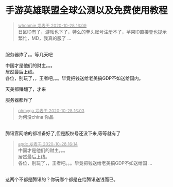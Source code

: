 # 手游英雄联盟全球公测以及免费使用教程


<div class="quote"><blockquote><font size="2"><a href="https://www.hostloc.com/forum.php?mod=redirect&amp;goto=findpost&amp;pid=9364565&amp;ptid=759438" target="_blank"><font color="#999999">whoamie 发表于 2020-10-28 16:09</font></a></font><br />
日区ID有了，游戏也下了，特么的拳头账号注册不了，苹果ID直接登也提示繁忙，MD，我真的服了 ...</blockquote></div><br />
服务器炸了。。等几天吧

中国才是他们的财主。。。<br />
居然最后上线。<br />
各位，别玩了，，王者吧。。。毕竟把钱送给老美搞GDP不如送给国内。

天美都赚翻了，才来

服务器都炸了

<div class="quote"><blockquote><font size="2"><a href="https://www.hostloc.com/forum.php?mod=redirect&amp;goto=findpost&amp;pid=9364516&amp;ptid=759438" target="_blank"><font color="#999999">ohmyga 发表于 2020-10-28 16:03</font></a></font><br />
为何没china 你品</blockquote></div><br />
腾讯官网啥的都准备好了,但是版权号还没下来,等等就有了

<div class="quote"><blockquote><font size="2"><a href="https://www.hostloc.com/forum.php?mod=redirect&amp;goto=findpost&amp;pid=9364594&amp;ptid=759438" target="_blank"><font color="#999999">apdc 发表于 2020-10-28 16:14</font></a></font><br />
中国才是他们的财主。。。<br />
居然最后上线。<br />
各位，别玩了，，王者吧。。。毕竟把钱送给老美搞GDP不如送给国 ...</blockquote></div><br />
这两个不都是腾讯的？你玩哪个都是在给腾讯送钱而已。

